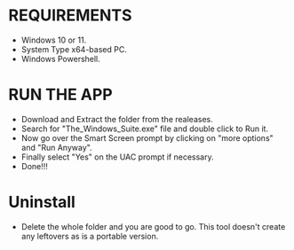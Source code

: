 # REQUIREMENTS
- Windows 10 or 11.
- System Type	x64-based PC.
- Windows Powershell.

# RUN THE APP
- Download and Extract the folder from the realeases.
- Search for "The_Windows_Suite.exe" file and double click to Run it.
- Now go over the Smart Screen prompt by clicking on "more options" and "Run Anyway".
- Finally select "Yes" on the UAC prompt if necessary.
- Done!!!

# Uninstall
- Delete the whole folder and you are good to go. This tool doesn't create any leftovers as is a portable version.